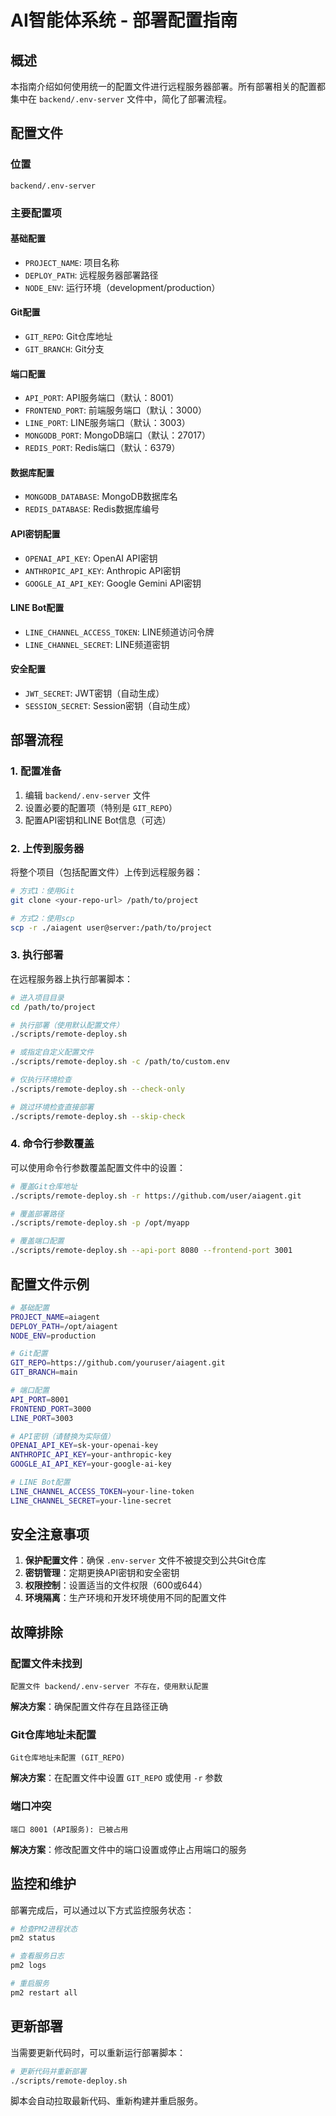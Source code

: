 # AI智能体系统 - 部署配置指南

## 概述

本指南介绍如何使用统一的配置文件进行远程服务器部署。所有部署相关的配置都集中在 `backend/.env-server` 文件中，简化了部署流程。

## 配置文件

### 位置
```
backend/.env-server
```

### 主要配置项

#### 基础配置
- `PROJECT_NAME`: 项目名称
- `DEPLOY_PATH`: 远程服务器部署路径
- `NODE_ENV`: 运行环境（development/production）

#### Git配置
- `GIT_REPO`: Git仓库地址
- `GIT_BRANCH`: Git分支

#### 端口配置
- `API_PORT`: API服务端口（默认：8001）
- `FRONTEND_PORT`: 前端服务端口（默认：3000）
- `LINE_PORT`: LINE服务端口（默认：3003）
- `MONGODB_PORT`: MongoDB端口（默认：27017）
- `REDIS_PORT`: Redis端口（默认：6379）

#### 数据库配置
- `MONGODB_DATABASE`: MongoDB数据库名
- `REDIS_DATABASE`: Redis数据库编号

#### API密钥配置
- `OPENAI_API_KEY`: OpenAI API密钥
- `ANTHROPIC_API_KEY`: Anthropic API密钥
- `GOOGLE_AI_API_KEY`: Google Gemini API密钥

#### LINE Bot配置
- `LINE_CHANNEL_ACCESS_TOKEN`: LINE频道访问令牌
- `LINE_CHANNEL_SECRET`: LINE频道密钥

#### 安全配置
- `JWT_SECRET`: JWT密钥（自动生成）
- `SESSION_SECRET`: Session密钥（自动生成）

## 部署流程

### 1. 配置准备

1. 编辑 `backend/.env-server` 文件
2. 设置必要的配置项（特别是 `GIT_REPO`）
3. 配置API密钥和LINE Bot信息（可选）

### 2. 上传到服务器

将整个项目（包括配置文件）上传到远程服务器：

```bash
# 方式1：使用Git
git clone <your-repo-url> /path/to/project

# 方式2：使用scp
scp -r ./aiagent user@server:/path/to/project
```

### 3. 执行部署

在远程服务器上执行部署脚本：

```bash
# 进入项目目录
cd /path/to/project

# 执行部署（使用默认配置文件）
./scripts/remote-deploy.sh

# 或指定自定义配置文件
./scripts/remote-deploy.sh -c /path/to/custom.env

# 仅执行环境检查
./scripts/remote-deploy.sh --check-only

# 跳过环境检查直接部署
./scripts/remote-deploy.sh --skip-check
```

### 4. 命令行参数覆盖

可以使用命令行参数覆盖配置文件中的设置：

```bash
# 覆盖Git仓库地址
./scripts/remote-deploy.sh -r https://github.com/user/aiagent.git

# 覆盖部署路径
./scripts/remote-deploy.sh -p /opt/myapp

# 覆盖端口配置
./scripts/remote-deploy.sh --api-port 8080 --frontend-port 3001
```

## 配置文件示例

```bash
# 基础配置
PROJECT_NAME=aiagent
DEPLOY_PATH=/opt/aiagent
NODE_ENV=production

# Git配置
GIT_REPO=https://github.com/youruser/aiagent.git
GIT_BRANCH=main

# 端口配置
API_PORT=8001
FRONTEND_PORT=3000
LINE_PORT=3003

# API密钥（请替换为实际值）
OPENAI_API_KEY=sk-your-openai-key
ANTHROPIC_API_KEY=your-anthropic-key
GOOGLE_AI_API_KEY=your-google-ai-key

# LINE Bot配置
LINE_CHANNEL_ACCESS_TOKEN=your-line-token
LINE_CHANNEL_SECRET=your-line-secret
```

## 安全注意事项

1. **保护配置文件**：确保 `.env-server` 文件不被提交到公共Git仓库
2. **密钥管理**：定期更换API密钥和安全密钥
3. **权限控制**：设置适当的文件权限（600或644）
4. **环境隔离**：生产环境和开发环境使用不同的配置文件

## 故障排除

### 配置文件未找到
```
配置文件 backend/.env-server 不存在，使用默认配置
```
**解决方案**：确保配置文件存在且路径正确

### Git仓库地址未配置
```
Git仓库地址未配置 (GIT_REPO)
```
**解决方案**：在配置文件中设置 `GIT_REPO` 或使用 `-r` 参数

### 端口冲突
```
端口 8001 (API服务): 已被占用
```
**解决方案**：修改配置文件中的端口设置或停止占用端口的服务

## 监控和维护

部署完成后，可以通过以下方式监控服务状态：

```bash
# 检查PM2进程状态
pm2 status

# 查看服务日志
pm2 logs

# 重启服务
pm2 restart all
```

## 更新部署

当需要更新代码时，可以重新运行部署脚本：

```bash
# 更新代码并重新部署
./scripts/remote-deploy.sh
```

脚本会自动拉取最新代码、重新构建并重启服务。